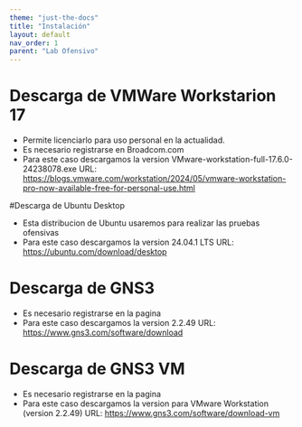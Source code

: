 ```yaml
---
theme: "just-the-docs"
title: "Instalación"
layout: default
nav_order: 1
parent: "Lab Ofensivo" 
---
```

# Descarga de VMWare Workstarion 17
* Permite licenciarlo para uso personal en la actualidad.
* Es necesario registrarse en Broadcom.com
* Para este caso descargamos la version VMware-workstation-full-17.6.0-24238078.exe
URL: https://blogs.vmware.com/workstation/2024/05/vmware-workstation-pro-now-available-free-for-personal-use.html

#Descarga de Ubuntu Desktop
* Esta distribucion de Ubuntu usaremos para realizar las pruebas ofensivas
* Para este caso descargamos la version 24.04.1 LTS
URL: https://ubuntu.com/download/desktop

# Descarga de GNS3
* Es necesario registrarse en la pagina
* Para este caso descargamos la version 2.2.49
URL: https://www.gns3.com/software/download

# Descarga de GNS3 VM
* Es necesario registrarse en la pagina
* Para este caso descargamos la version para VMware Workstation (version 2.2.49)
URL: https://www.gns3.com/software/download-vm
